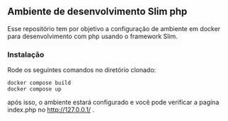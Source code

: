 ## Ambiente de desenvolvimento Slim php
Esse repositório tem por objetivo a configuração de ambiente em docker para
desenvolvimento com php usando o framework Slim.

### Instalação

Rode os seguintes comandos no diretório clonado:
```
docker compose build
docker compose up
```

após isso, o ambiente estará configurado e
você pode verificar a pagina index.php
no http://127.0.0.1/    .
